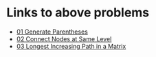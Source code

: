 # Links to above problems

- [01 Generate Parentheses](https://practice.geeksforgeeks.org/problems/generate-all-possible-parentheses/1/?company[]=Google&company[]=Google&page=1&query=company[]Googlepage1company[]Google#)
- [02 Connect Nodes at Same Level](https://practice.geeksforgeeks.org/problems/connect-nodes-at-same-level/1/?problemType=functional&page=1&sortBy=submissions&company[]=Google&company[]=Apple&query=problemTypefunctionalpage1sortBysubmissionscompany[]Googlecompany[]Apple#)
- [03 Longest Increasing Path in a Matrix](https://www.interviewbit.com/problems/increasing-path-in-matrix/)
